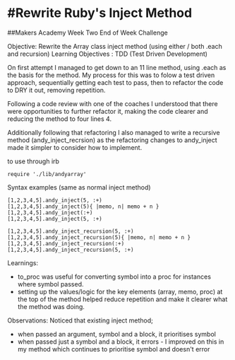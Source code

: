 #Rewrite Ruby's Inject Method
=============================

##Makers Academy Week Two End of Week Challenge

Objective: Rewrite the Array class inject method (using either / both .each and recursion) 
Learning Objectives :  TDD (Test Driven Development)

On first attempt I managed to get down to an 11 line method, using .each as the basis for the method. My process for this was to folow a test driven approach, sequentially getting each test to pass, then to refactor the code to DRY it out, removing repetition.

Following a code review with one of the coaches I understood that there were opportunities to further refactor it, making the code clearer and reducing the method to four lines 4.

Additionally following that refactoring I also managed to write a recursive method (andy_inject_recrsion) as the refactoring changes to andy_inject made it simpler to consider how to implement.

to use through irb

```shell
require './lib/andyarray'
````

Syntax examples (same as normal inject method)
```
[1,2,3,4,5].andy_inject(5, :+)
[1,2,3,4,5].andy_inject(5){ |memo, n| memo + n }
[1,2,3,4,5].andy_inject(:+)
[1,2,3,4,5].andy_inject(5, :+)

[1,2,3,4,5].andy_inject_recursion(5, :+)
[1,2,3,4,5].andy_inject_recursion(5){ |memo, n| memo + n }
[1,2,3,4,5].andy_inject_recursion(:+)
[1,2,3,4,5].andy_inject_recursion(5, :+)
```

Learnings:
- to_proc was useful for converting symbol into a proc for instances where symbol passed.
- setting up the values/logic for the key elements (array, memo, proc) at the top of the method helped reduce repetition and make it clearer what the method was doing.

Observations:
  Noticed that existing inject method;
  - when passed an argument, symbol and a block, it prioritises symbol
  - when passed just a symbol and a block, it errors - I improved on this in my method which continues to prioritise symbol and doesn't error
  
  
